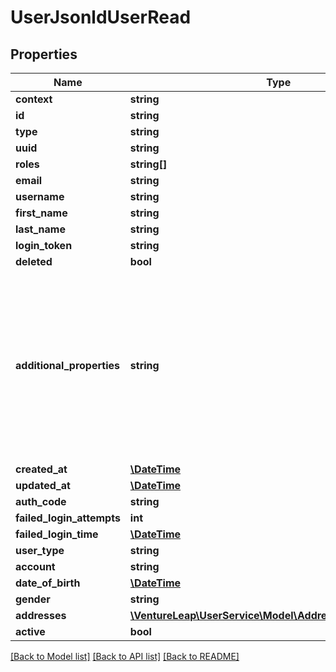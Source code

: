 # UserJsonldUserRead

## Properties
Name | Type | Description | Notes
------------ | ------------- | ------------- | -------------
**context** | **string** |  | [optional] 
**id** | **string** |  | [optional] 
**type** | **string** |  | [optional] 
**uuid** | **string** |  | [optional] 
**roles** | **string[]** |  | [optional] 
**email** | **string** |  | [optional] 
**username** | **string** |  | [optional] 
**first_name** | **string** |  | [optional] 
**last_name** | **string** |  | [optional] 
**login_token** | **string** |  | [optional] 
**deleted** | **bool** |  | [optional] 
**additional_properties** | **string** | An explicit json array would make much more sense here. Unfortunately, the SDK generator does not understand this properly, so we have to encode and decode id manually. | [optional] 
**created_at** | [**\DateTime**](\DateTime.md) |  | [optional] 
**updated_at** | [**\DateTime**](\DateTime.md) |  | [optional] 
**auth_code** | **string** |  | [optional] 
**failed_login_attempts** | **int** |  | [optional] 
**failed_login_time** | [**\DateTime**](\DateTime.md) |  | [optional] 
**user_type** | **string** |  | [optional] 
**account** | **string** |  | [optional] 
**date_of_birth** | [**\DateTime**](\DateTime.md) |  | [optional] 
**gender** | **string** |  | [optional] 
**addresses** | [**\VentureLeap\UserService\Model\AddressJsonldUserRead[]**](AddressJsonldUserRead.md) |  | [optional] 
**active** | **bool** |  | [optional] 

[[Back to Model list]](../../README.md#documentation-for-models) [[Back to API list]](../../README.md#documentation-for-api-endpoints) [[Back to README]](../../README.md)

